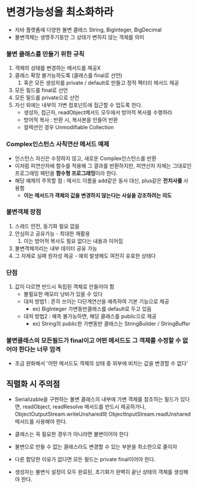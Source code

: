 # 변경가능성을 최소화하라

- 자바 플랫폼에 다양한 불변 클래스 String, BigInteger, BigDecimal
- 불변객체는 생명주기동안 그 상태가 변하지 않는 객체를 의미

### 불변 클래스를 만들기 위한 규칙
1. 객체의 상태를 변경하는 메서드를 제공X
2. 클래스 확장 불가능하도록 (클래스를 final로 선언)
   1. 혹은 모든 생성자를 private / default로 만들고 정적 팩터리 메서드 제공
3. 모든 필드를 final로 선언
4. 모든 필드를 private으로 선언
5. 자신 외에는 내부의 가변 컴포넌트에 접근할 수 업도록 한다.
   - 생성자, 접근자, readObject메서드 모두에서 방어적 복사를 수행하라
   - 방어적 복사 : 반환 시, 복사본을 만들어 반환
   - 컬렉션인 경우 Unmodifiable Collection

    
### Complex인스턴스 사칙연산 메서드 예제
- 인스턴스 자신은 수정하지 않고, 새로운 Complex인스턴스를 반환
- 이처럼 피연산자에 함수를 적용해 그 결과를 반환하지만, 피연산자 자체는 그대로인 프로그래밍 패턴을 **함수형 프로그래밍**이라 한다.
- 해당 예제의 주목할 점 : 메서드 이름을 add같은 동사 대신, plus같은 **전치사를** 사용함
  - **이는 메서드가 객체의 값을 변경하지 않는다는 사실을 강조하려는 의도**

### 불변객체 장점
1. 스레드 안전, 동기화 필요 없음
2. 안심하고 공유가능 - 최대한 재활용
   1. 이는 방어적 복사도 필요 없다는 내용과 이어짐
3. 불변객체끼리는 내부 데이터 공유 가능
4. 그 자체로 실패 원자성 제공 - 예외 발생해도 여전히 유효한 상태다

### 단점
1. 값이 다르면 반드시 독립된 객체로 만들어야 함
   - 불필요한 메모리 낭비가 있을 수 있다
   - 대처 방법1 : 흔히 쓰이는 다단계연산을 예측하여 기본 기능으로 제공
     - ex) BigInteger 가변동반클래스를 default로 두고 있음
   - 대처 방법2 : 예측 불가능하면, 해당 클래스를 public으로 제공
     - ex) String의 public한 가변동반 클래스는 StringBuilder / StringBuffer

### 불변클래스의 모든필드가 final이고 어떤 메서드도 그 객체를 수정할 수 없어야 한다는 너무 엄격
- 조금 완화해서 '어떤 메서드도 객체의 상태 중 외부에 비치는 값을 변경할 수 없다'


## 직렬화 시 주의점
- Serializable을 구현하는 불변 클래스의 내부에 가변 객체를 참조하는 필드가 있다면, readObject, readResolve 메서드를 반드시 제공하거나,
ObjectOutputStream.writeUnshared와 ObjectInputStream.readUnshared메서드를 사용해야 한다.


- 클래스는 꼭 필요한 경우가 아니라면 불변이어야 한다
- 불변으로 만들 수 없는 클래스라도 변경할 수 있는 부분을 최소한으로 줄이자
- 다른 합당한 이유가 없다면 모든 필드는 private final이어야 한다.
- 생성자는 불변식 설정이 모두 완료된, 초기화가 완벽히 끝난 상태의 객체를 생성해야 한다.